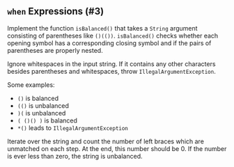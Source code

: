 ## `when` Expressions (#3)

Implement the function `isBalanced()` that takes a `String` argument
consisting of parentheses like `()(())`. `isBalanced()` checks whether each
opening symbol has a corresponding closing symbol and if the pairs of
parentheses are properly nested.

Ignore whitespaces in the input string. If it contains any other characters
besides parentheses and whitespaces, throw `IllegalArgumentException`.

Some examples:

* `()` is balanced
* `(()` is unbalanced
* `)(` is unbalanced
* `( ()() )` is balanced
* `*()` leads to `IllegalArgumentException`

<div class="hint">

Iterate over the string and count the number of left braces which are
unmatched on each step. At the end, this number should be 0. If the number is
ever less than zero, the string is unbalanced.

</div>